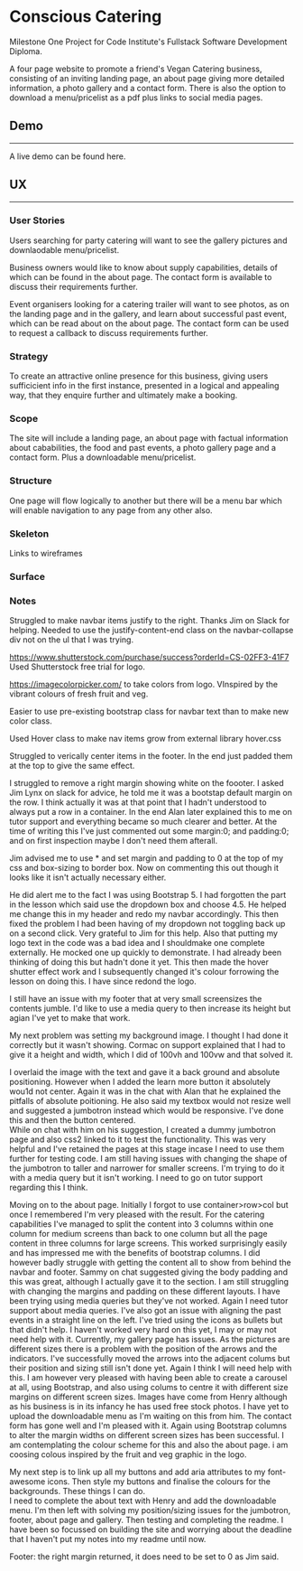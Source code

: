 # **Conscious Catering** 

Milestone One Project for Code Institute's Fullstack Software Development Diploma.

A four page website to promote a friend's Vegan Catering business, consisting of an inviting landing page, an about page giving more detailed information, a photo gallery and a contact form.  There is also the option to download a menu/pricelist as a pdf plus links to social media pages.

## **Demo** 
---

A live demo can be found here.

## **UX**
---
### **User Stories**

Users searching for party catering will want to see the gallery pictures and downlaodable menu/pricelist.

Business owners would like to know about supply capabilities, details of which can be found in the about page.  The contact form is available to discuss their requirements further.

Event organisers looking for a catering trailer will want to see photos, as on the landing page and in the gallery, and learn about successful past event, which can be read about on the about page.  The contact form can be used to request a callback to discuss requirements further.

### **Strategy**

To create an attractive online presence for this business, giving users sufficicient info in the first instance, presented in a logical and appealing way, that they enquire further and ultimately make a booking.

### **Scope**

The site will include a landing page, an about page with factual information about cababilities, the food and past events, a photo gallery page and a contact form.  Plus a downloadable menu/pricelist.

### **Structure**

One page will flow logically to another but there will be a menu bar which will enable navigation to any page from any other also. 

### **Skeleton**

Links to wireframes

### **Surface**

### **Notes**
Struggled to make navbar items justify to the right.  Thanks Jim on Slack for helping.  Needed to use the justify-content-end class on the navbar-collapse div not on the ul that I was trying.

https://www.shutterstock.com/purchase/success?orderId=CS-02FF3-41F7 Used Shutterstock free trial for logo.

https://imagecolorpicker.com/ to take colors from logo. VInspired by the vibrant colours of fresh fruit and veg.

Easier to use pre-existing bootstrap class for navbar text than to make new color class.

Used Hover class to make nav items grow from external library hover.css

Struggled to verically center items in the footer.  In the end just padded them at the top to give the same effect.

I struggled to remove a right margin showing white on the foooter.  I asked Jim Lynx on slack for advice, he told me it was a bootstap default margin on the row.  I think actually it was at that point that I hadn't understood to always put a row in a container.  In the end Alan later explained this to me on tutor support and everything became so much clearer and better.  At the time of writing this I've just commented out some margin:0; and padding:0; and on first inspection maybe I don't need them afterall.

Jim advised me to use * and set margin and padding to 0 at the top of my css and box-sizing to border box.  Now on commenting this out though it looks like it isn't actually necessary either.

He did alert me to the fact I was using Bootstrap 5.  I had forgotten the part in the lesson which said use the dropdown box and choose 4.5.  He helped me change this in my header and redo my navbar accordingly.
This then fixed the problem I had been having of my dropdown not toggling back up on a second click.  Very grateful to Jim for this help.
Also that putting my logo text in the code was a bad idea and I shouldmake one complete externally.  He mocked one up quickly to demonstrate.  I had already been thinking of doing this but hadn't done it yet.  This then made the hover shutter effect work and I subsequently changed it's colour forrowing the lesson on doing this.  I have since redond the logo.

I still have an issue with my footer that at very small screensizes the contents jumble.  I'd like to use a media query to then increase its height but agian I've yet to make that work.

My next problem was setting my background image.  I thought I had done it correctly but it wasn't showing. Cormac on support explained that I had to give it a height and width, which I did of 100vh and 100vw and that solved it.

I overlaid the image with the text and gave it a back ground and absolute positioning.  However when I added the learn more button it absolutely wou1d not center.  Again it was in the chat with Alan that he explained the pitfalls of absolute poitioning.  He also said my textbox would not resize well and suggested a jumbotron instead which would be responsive.  I've done this and then the button centered.  
While on chat with him on his suggestion, I created a dummy jumbotron page and also css2 linked to it to test the functionality.  This was very helpful and I've retained the pages at this stage incase I need to use them further for testing code.  I am still having issues with changing the shape of the jumbotron to taller and narrower for smaller screens. I'm trying to do it with a media query but it isn't working.  I need to go on tutor support regarding this I think.

Moving on to the about page.  Initially I forgot to use container>row>col but once I remembered I'm very pleased with the result.  For the catering capabilities I've managed to split the content into 3 columns within one column for medium screens than back to one column but all the page content in three columns for large screens.  This worked surprisingly easily and has impressed me with the benefits of bootstrap columns.
I did however badly struggle with getting the content all to show from behind the navbar and footer.  Sammy on chat suggested giving the body padding and this was great, although I actually gave it to the section.
I am still struggling with changing the margins and padding on these different layouts.   I have been trying using media queries but they've not worked.  Again I need tutor support about media queries.   I've also got an issue with aligning the past events in a straight line on the left.  I've tried using the icons as bullets but that didn't help.  I haven't worked very hard on this yet, I may or may not need help with it.
Currently, my gallery page has issues.  As the pictures are different sizes there is a problem with the position of the arrows and the indicators.  I've successfully moved the arrows into the adjacent colums but their position and sizing still isn't done yet.  Again I think I will need help with this.
I am however very pleased with having been able to create a carousel at all, using Bootstrap, and also using colums to centre it with different size margins on different screen sizes.
Images have come from Henry although as his business is in its infancy he has used free stock photos.
I have yet to upload the downloadable menu as I'm waiting on this from him.
The contact form has gone well and I'm pleased with it.  Again using Bootstrap columns to alter the margin widths on different screen sizes has been successful.  I am contemplating the colour scheme for this and also the about page.  i am coosing colous inspired by the fruit and veg graphic in the logo.

My next step is to link up all my buttons and add aria attributes to my font-awesome icons.  Then style my buttons and finalise the colours for the backgrounds.  These things I can do.   
I need to complete the about text with Henry and add the downloadable menu.  I'm then left with solving my position/sizing issues for the jumbotron, footer, about page and gallery.  Then testing and completing the readme.
I have been so focussed on building the site and worrying about the deadline that I haven't put my notes into my readme until now.

Footer: the right margin returned, it does need to be set to 0 as Jim said.




